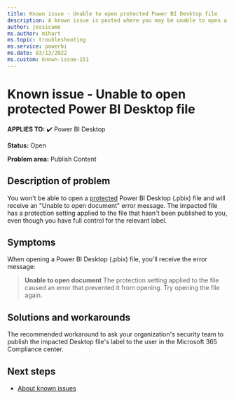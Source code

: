 ```yaml
---
title: Known issue - Unable to open protected Power BI Desktop file
description: A known issue is posted where you may be unable to open a protected Power BI Desktop file.
author: jessicamo
ms.author: mihart
ms.topic: troubleshooting  
ms.service: powerbi
ms.date: 03/13/2022
ms.custom: known-issue-151
---
```


# Known issue - Unable to open protected Power BI Desktop file

**APPLIES TO:** ✔️ Power BI Desktop

**Status:** Open

**Problem area:** Publish Content

## Description of problem

You won't be able to open a [protected](/power-bi/enterprise/service-security-data-protection-overview) Power BI Desktop (.pbix) file and will receive an "Unable to open document" error message.  The impacted file has a protection setting applied to the file that hasn't been published to you, even though you have full control for the relevant label.

## Symptoms

When opening a Power BI Desktop (.pbix) file, you'll receive the error message:
> **Unable to open document**
> The protection setting applied to the file caused an error that prevented it from opening. Try opening the file again.  

## Solutions and workarounds

The recommended workaround to ask your organization's security team to publish the impacted Desktop file's label to the user in the Microsoft 365 Compliance center.

## Next steps

- [About known issues](power-bi-known-issues.md)